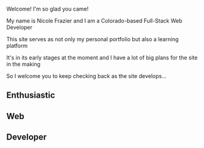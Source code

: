 <div class="col s3 left-align">
            <p>Welcome! I'm so glad you came!</p>
            <p>My name is Nicole Frazier and I am a Colorado-based Full-Stack Web Developer</p>
            <p>This site serves as not only my personal portfolio but also a learning platform</p>
            <p>It's in its early stages at the moment and I have a lot of big plans for the site in the making</p>
            <p>So I welcome you to keep checking back as the site develops...</p>
          </div>
          <div class="col s3 right-align jobTitle">
            <p><h2>Enthusiastic</h2></p>
            <p><h2>Web</h2></p>
            <p><h2>Developer</h2></p>
          </div>
